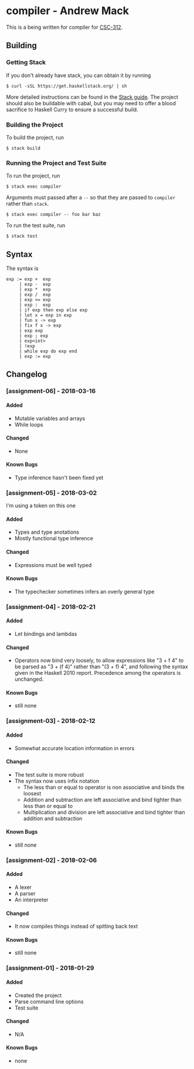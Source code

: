 # compiler - Andrew Mack
This is a being written for compiler for
[CSC-312](http://www.cs.grinnell.edu/~osera/courses/csc312/18sp/).

## Building
### Getting Stack
If you don't already have stack, you can obtain it by running
```
$ curl -sSL https://get.haskellstack.org/ | sh
```
More detailed instructions can be found in the
[Stack guide](https://docs.haskellstack.org). The project should also be
buildable with cabal, but you may need to offer a blood sacrifice to Haskell
Curry to ensure a successful build.

### Building the Project
To build the project, run
```
$ stack build
```
### Running the Project and Test Suite
To run the project, run
```
$ stack exec compiler
```

Arguments must passed after a `--` so that they are passed to `compiler` rather
than `stack`.
```
$ stack exec compiler -- foo bar baz
```

To run the test suite, run
```
$ stack test
```

## Syntax
The syntax is
```
exp := exp +  exp
     | exp -  exp
     | exp *  exp
     | exp /  exp
     | exp <= exp
     | exp :  exp
     | if exp then exp else exp
     | let x = exp in exp
     | fun x -> exp
     | fix f x -> exp
     | exp exp
     | exp ; exp
     | exp<int>
     | !exp
     | while exp do exp end
     | exp := exp
```

## Changelog

### [assignment-06] - 2018-03-16
#### Added
- Mutable variables and arrays
- While loops
#### Changed
- None
#### Known Bugs
- Type inference hasn't been fixed yet

### [assignment-05] - 2018-03-02
I'm using a token on this one
#### Added
- Types and type anotations
- Mostly functional type inference
#### Changed
- Expressions must be well typed
#### Known Bugs
- The typechecker sometimes infers an overly general type

### [assignment-04] - 2018-02-21
#### Added
- Let bindings and lambdas
#### Changed
- Operators now bind very loosely, to allow expressions like "3 + f 4" to be
    parsed as "3 + (f 4)" rather than "(3 + f) 4", and following the syntax
    given in the Haskell 2010 report. Precedence among the operators is
    unchanged.
#### Known Bugs
- still none

### [assignment-03] - 2018-02-12
#### Added
- Somewhat accurate location information in errors
#### Changed
- The test suite is more robust
- The syntax now uses infix notation
    * The less than or equal to operator is non associative and binds the
        loosest
    * Addition and subtraction are left associative and bind tighter than less
        than or equal to
    * Multiplication and division are left associative and bind tighter than
        addition and subtraction
#### Known Bugs
- still none

### [assignment-02] - 2018-02-06
#### Added
- A lexer
- A parser
- An interpreter
#### Changed
- It now compiles things instead of spitting back text
#### Known Bugs
- still none

### [assignment-01] - 2018-01-29
#### Added
- Created the project
- Parse command line options
- Test suite
#### Changed
- N/A
#### Known Bugs
- none
